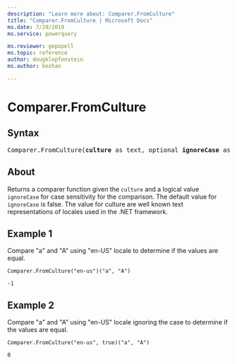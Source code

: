 ```yaml
---
description: "Learn more about: Comparer.FromCulture"
title: "Comparer.FromCulture | Microsoft Docs"
ms.date: 7/29/2019
ms.service: powerquery

ms.reviewer: gepopell
ms.topic: reference
author: dougklopfenstein
ms.author: bezhan

---
```

# Comparer.FromCulture

## Syntax

<pre>
Comparer.FromCulture(<b>culture</b> as text, optional <b>ignoreCase</b> as nullable logical) as function
</pre>
  
## About  
Returns a comparer function given the `culture` and a logical value `ignoreCase` for case sensitivity for the comparison. The default value for `ignoreCase` is false. The value for culture are well known text representations of locales used in the .NET framework.

## Example 1
Compare "a" and "A" using "en-US" locale to determine if the values are equal.

```powerquery-m
Comparer.FromCulture("en-us")("a", "A")
```

`-1`

## Example 2
Compare "a" and "A" using "en-US" locale ignoring the case to determine if the values are equal.

```powerquery-m
Comparer.FromCulture("en-us", true)("a", "A")
```

`0`
